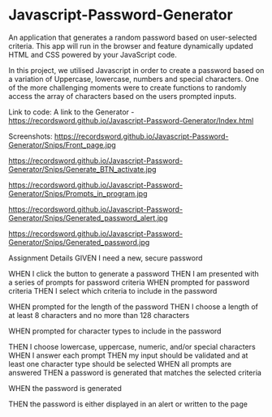 # Javascript-Password-Generator
An application that generates a random password based on user-selected criteria. This app will run in the browser and feature dynamically updated HTML and CSS powered by your JavaScript code.

In this project, we utilised Javascript in order to create a password based on a variation of Uppercase, lowercase, numbers and special characters. One of the more challenging moments were to create functions to randomly access the array of characters based on the users prompted inputs.

Link to code:
A link to the Generator - https://recordsword.github.io/Javascript-Password-Generator/Index.html

Screenshots: 
https://recordsword.github.io/Javascript-Password-Generator/Snips/Front_page.jpg

https://recordsword.github.io/Javascript-Password-Generator/Snips/Generate_BTN_activate.jpg

https://recordsword.github.io/Javascript-Password-Generator/Snips/Prompts_in_program.jpg

https://recordsword.github.io/Javascript-Password-Generator/Snips/Generated_password_alert.jpg

https://recordsword.github.io/Javascript-Password-Generator/Snips/Generated_password.jpg

Assignment Details
GIVEN I need a new, secure password
<!-- Generate Btn -->
WHEN I click the button to generate a password
THEN I am presented with a series of prompts for password criteria
WHEN prompted for password criteria
THEN I select which criteria to include in the password
<!-- Prompt between 8 to 128 characters -->
WHEN prompted for the length of the password
THEN I choose a length of at least 8 characters and no more than 128 characters
<!-- Prompt Character types -->
WHEN prompted for character types to include in the password
<!-- Check box for each type -->
THEN I choose lowercase, uppercase, numeric, and/or special characters
WHEN I answer each prompt
THEN my input should be validated and at least one character type should be selected
WHEN all prompts are answered
THEN a password is generated that matches the selected criteria
<!-- Generate Password -->
WHEN the password is generated
<!-- Alert Create with Clipboard for copying -->
THEN the password is either displayed in an alert or written to the page

 <!-- label for="" Number of Charaters</label> -->
<!-- input type="number" min="8" max="128" value="8" id=charaterRangeNum> -->